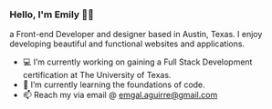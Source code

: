### Hello, I'm Emily 👋🏼
 a Front-end Developer and designer based in Austin, Texas.
 I enjoy developing beautiful and functional websites and applications.
 
 - 💻  I’m currently working on gaining a Full Stack Development certification at The University of Texas. 
 - 🌱  I’m currently learning the foundations of code. 
 - 📫  Reach my via email @ emgal.aguirre@gmail.com
 

<!--
**emgal-aguirre/emgal-aguirre** is a ✨ _special_ ✨ repository because its `README.md` (this file) appears on your GitHub profile.

Here are some ideas to get you started:

- 🔭 I’m currently working on ...
- 🌱 I’m currently learning ...
- 👯 I’m looking to collaborate on ...
- 🤔 I’m looking for help with ...
- 💬 Ask me about ...
- 📫 How to reach me: ...
- 😄 Pronouns: ...
- ⚡ Fun fact: ...
-->
